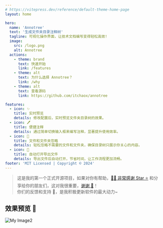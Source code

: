 ```yaml
---
# https://vitepress.dev/reference/default-theme-home-page
layout: home

hero:
  name: 'Annotree'
  text: '生成文件夹目录注释树'
  tagline: 可视化操作界面，让技术文档编写变得轻松高效!
  image:
    src: /logo.png
    alt: Annotree
  actions:
    - theme: brand
      text: 快速开始
      link: /features
    - theme: alt
      text: 为什么选择 Annotree？
      link: /why
    - theme: alt
      text: 查看源码
      link: https://github.com/itchaox/annotree

features:
  - icon: ✨
    title: 实时预览
    details: 修改配置后，实时预览文件夹目录树的效果。
  - icon: 🖊️
    title: 便捷注释
    details: 通过简单切换输入框来编写注释，显著提升使用效率。
  - icon: 🚫
    title: 文件和文件夹忽略
    details: 轻松忽略不需要的文件和文件夹，确保目录树只展示你关心的内容。
  - icon: 📂
    title: 自动打开导出文件
    details: 导出文件后自动打开，节省时间，让工作流程更加流畅。
footer: 'MIT Licensed | Copyright © 2024'
---
```


> 这是我的第一个正式开源项目，如果对你有帮助，[🙏🏻 非常感谢 Star ⭐️](https://github.com/itchaox/annotree) 和分享给你的朋友们，这对我很重要，[谢谢 💖](https://github.com/itchaox/annotree)！  
> 你们的反馈和支持 💯，是我积极更新软件的最大动力~

## 效果预览 🎉

![My Image2](/demo.gif)
